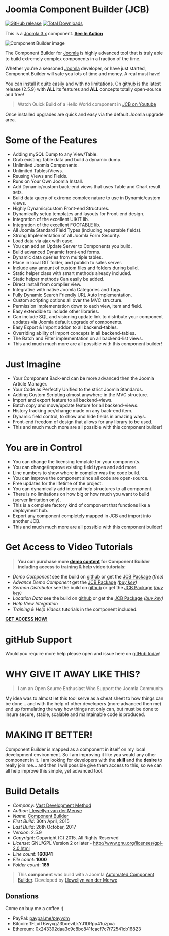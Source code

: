 # Joomla Component Builder (JCB)
[![GitHub release](https://img.shields.io/github/release/vdm-io/Joomla-Component-Builder.svg)](https://github.com/vdm-io/Joomla-Component-Builder/releases) [![Total Downloads](https://img.shields.io/github/downloads/vdm-io/Joomla-Component-Builder/total.svg)](https://github.com/vdm-io/Joomla-Component-Builder/releases)

This is a [Joomla 3.x](https://extensions.joomla.org/extension/component-builder/) component. [__See In Action__](https://youtu.be/1KBBtQUxMTc)

 ![Component Builder image](https://raw.githubusercontent.com/vdm-io/Joomla-Component-Builder/master/admin/assets/images/vdm-component.jpg "The Component Builder")

The Component Builder for [Joomla](https://extensions.joomla.org/extension/component-builder/) is highly advanced tool that is truly able to build extremely complex components in a fraction of the time.

Whether you're a seasoned [Joomla](https://extensions.joomla.org/extension/component-builder/) developer, or have just started, Component Builder will safe you lots of time and money. A real must have!

You can install it quite easily and with no limitations. On [github](https://github.com/vdm-io/Joomla-Component-Builder/releases) is the latest release (2.5.9) with **ALL** its features and **ALL** concepts totally open-source and free! 

> Watch Quick Build of a Hello World component in [JCB on Youtube](https://youtu.be/1KBBtQUxMTc)

Once installed upgrades are quick and easy via the default Joomla upgrade area.

# Some of the Features

+ Adding mySQL Dump to any View/Table.
+ Grab existing Table data and build a dynamic dump.
+ Unlimited Joomla Components.
+ Unlimited Tables/Views.
+ Reusing Views and Fields.
+ Runs on Your Own Joomla Install.
+ Add Dynamic/custom back-end views that uses Table and Chart result sets.
+ Build data query of extreme complex nature to use in Dynamic/custom views.
+ Highly Dynamic/custom Front-end Structures.
+ Dynamically setup templates and layouts for Front-end design.
+ Integration of the excellent UIKIT lib.
+ Integration of the excellent FOOTABLE lib.
+ All Joomla Standard Field Types (including repeatable fields).
+ Strong Implementation of all Joomla Form Security.
+ Load data via ajax with ease.
+ You can add an Update Server to Components you build.
+ Build advanced Dynamic front-end forms.
+ Dynamic data queries from multiple tables.
+ Place in local GIT folder, and publish to sales server.
+ Include any amount of custom files and folders during build.
+ Static helper class with smart methods already included.
+ Static helper methods Can easily be added.
+ Direct install from complier view.
+ Integrative with native Joomla Categories and Tags.
+ Fully Dynamic Search Friendly URL Auto Implementation.
+ Custom scripting options all over the MVC structure.
+ Permission implementation down to each view, item and field.
+ Easy extendible to include other libraries.
+ Can include SQL and visioning update link to distribute your component updates via Joomla default upgrade of components.
+ Easy Export & Import addon to all backend-tables.
+ Overriding ability of import concepts in all backend-tables.
+ The Batch and Filter implementation on all backend-list views.
+ This and much much more are all possible with this component builder!

# Just Imagine

+ Your Component Back-end can be more advanced then the Joomla Article Manager.
+ Your Code as Perfectly Unified to the strict Joomla Standards.
+ Adding Custom Scripting almost anywhere in the MVC structure.
+ Import and export feature to all backend-views.
+ Batch copy and move/update feature for all backend-views.
+ History tracking per/change made on any back-end item.
+ Dynamic field control, to show and hide fields in amazing ways.
+ Front-end freedom of design that allows for any library to be used.
+ This and much much more are all possible with this component builder!

# You are in Control

+ You can change the licensing template for your components.
+ You can change/improve existing field types and add more.
+ Line numbers to show where in compiler was the code build.
+ You can improve the component since all code are open-source.
+ Free updates for the lifetime of the project.
+ You can dynamically add internal help structures to all component.
+ There is no limitations on how big or how much you want to build (server limitation only).
+ This is a complete factory kind of component that functions like a deployment hub.
+ Export any component completely mapped in JCB and import into another JCB.
+ This and much much more are all possible with this component builder!

# Get Access to Video Tutorials

> **You can purchase more [demo content](http://vdm.bz/jcb-packages) for Component Builder including access to training & help video tutorials:**

+ *Demo Component* see the build on [github](https://github.com/namibia/demo-joomla-3-component) or get the [JCB Package](https://github.com/vdm-io/JCB-Packages/raw/master/JCB_demo.zip) _(free)_
+ *Advance Demo Component* get the [JCB Package](https://github.com/vdm-io/JCB-Packages/raw/master/JCB_demoAdvanced.zip) _([buy key](http://vdm.bz/get-advance-demo-key))_
+ *Sermon Distributor* see the build on [github](https://github.com/SermonDistributor/Joomla-3-Component) or get the [JCB Package](https://github.com/vdm-io/JCB-Packages/raw/master/JCB_sermondistributor.zip) _([buy key](http://vdm.bz/get-sermon-distributor-key))_
+ *Location Data* see the build on [github](https://github.com/vdm-io/Joomla-Location-Data) or get the [JCB Package](https://github.com/vdm-io/JCB-Packages/raw/master/JCB_locationData.zip) _([buy key](http://vdm.bz/get-location-data-key))_
+ *Help View Integration*
+ *Training & Help Videos* tutorials in the component included.

[**GET ACCESS NOW!**](http://vdm.bz/component-builder)

# gitHub Support

Would you require more help please open and issue here on [gitHub today](https://github.com/vdm-io/Joomla-Component-Builder/issues)!

# WHY GIVE IT AWAY LIKE THIS?

> I am an Open Source Enthusiast
> Who Support the Joomla Community

My idea was to almost let this tool serve as a cheat sheet to how things can be done... and with the help of other developers (more advanced then me) end up formulating the way how things not only can, but must be done to insure secure, stable, scalable and maintainable code is produced. 

# MAKING IT BETTER!

Component Builder is mapped as a component in itself on my local development environment. So I am improving it like you would any other component in it. I am looking for developers with the **skill** and the **desire** to really join me... and then I will possible give them access to this, so we can all help improve this simple, yet advanced tool.

# Build Details

+ *Company*: [Vast Development Method](http://vdm.bz/component-builder)
+ *Author*: [Llewellyn van der Merwe](mailto:joomla@vdm.io)
+ *Name*: [Component Builder](http://vdm.bz/component-builder)
+ *First Build*: 30th April, 2015
+ *Last Build*: 26th October, 2017
+ *Version*: 2.5.9
+ *Copyright*: Copyright (C) 2015. All Rights Reserved
+ *License*: GNU/GPL Version 2 or later - http://www.gnu.org/licenses/gpl-2.0.html
+ *Line count*: **160841**
+ *File count*: **1000**
+ *Folder count*: **165**

> This **component** was build with a Joomla [Automated Component Builder](http://vdm.bz/component-builder).
> Developed by [Llewellyn van der Merwe](mailto:joomla@vdm.io)

## Donations

Come on buy me a coffee :)
 * PayPal: [paypal.me/payvdm](https://www.paypal.me/payvdm)
 * Bitcoin: 1FLxiT6wyxgZ3boeviLkYJ1DRpp41uzpxa
 * Ethereum: 0x243392daa3c9c8bc841fcacf7c7f72541cb16823